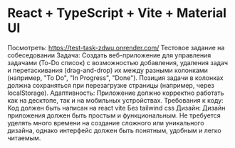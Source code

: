 # React + TypeScript + Vite + Material UI

Посмотреть: https://test-task-zdwu.onrender.com/
Тестовое задание на собеседовании
Задача:
Создать веб-приложение для управления задачами (To-Do список) с возможностью добавления, удаления задач и перетаскивания (drag-and-drop) их между разными колонками (например, "To Do", "In Progress", "Done").
Позиция задачи в колонках должна сохраняться при перезагрузке страницы (например, через localStorage).
Адаптивность:
Приложение должно корректно работать как на десктопе, так и на мобильных устройствах.
Требования к коду: 
Код должен быть написан на react vite
Без tailwind css
Дизайн:
Дизайн приложения должен быть простым и функциональным. Не требуется уделять много времени на создание сложного или уникального дизайна, однако интерфейс должен быть понятным, удобным и легко читаемым.